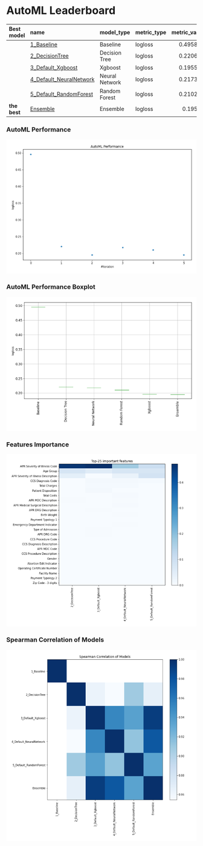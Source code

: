 # AutoML Leaderboard

| Best model   | name                                                         | model_type     | metric_type   |   metric_value |   train_time |
|:-------------|:-------------------------------------------------------------|:---------------|:--------------|---------------:|-------------:|
|              | [1_Baseline](1_Baseline/README.md)                           | Baseline       | logloss       |       0.495855 |         1.81 |
|              | [2_DecisionTree](2_DecisionTree/README.md)                   | Decision Tree  | logloss       |       0.220615 |        18.58 |
|              | [3_Default_Xgboost](3_Default_Xgboost/README.md)             | Xgboost        | logloss       |       0.195571 |        19.53 |
|              | [4_Default_NeuralNetwork](4_Default_NeuralNetwork/README.md) | Neural Network | logloss       |       0.217379 |        11.23 |
|              | [5_Default_RandomForest](5_Default_RandomForest/README.md)   | Random Forest  | logloss       |       0.210298 |        22    |
| **the best** | [Ensemble](Ensemble/README.md)                               | Ensemble       | logloss       |       0.19518  |         1.59 |

### AutoML Performance
![AutoML Performance](ldb_performance.png)

### AutoML Performance Boxplot
![AutoML Performance Boxplot](ldb_performance_boxplot.png)

### Features Importance
![features importance across models](features_heatmap.png)



### Spearman Correlation of Models
![models spearman correlation](correlation_heatmap.png)

